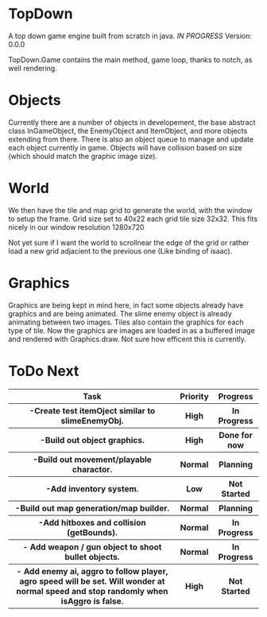 # TopDown
A top down game engine built from scratch in java.
*IN PROGRESS*
Version: 0.0.0

TopDown.Game contains the main method, game loop, thanks to notch, as well rendering.
# Objects
Currently there are a number of objects in developement, the base abstract class InGameObject, the EnemyObject and ItemObject, and more objects extending from there.
There is also an object queue to manage and update each object currently in game.
Objects will have collision based on size (which should match the graphic image size). 
# World
We then have the tile and map grid to generate the world, with the window to setup the frame.
Grid size set to 40x22 each grid tile size 32x32. This fits nicely in our window resolution 1280x720

Not yet sure if I want the world to scrollnear the edge of the grid or rather load a new grid adjacient to the previous one (Like binding of isaac).


# Graphics
Graphics are being kept in mind here, in fact some objects already have graphics and are being animated. The slime enemy object is already animating between two images.
Tiles also contain the graphics for each type of tile.
Now the graphics are images are loaded in as a buffered image and rendered with Graphics.draw. Not sure how efficent this is currently.


# ToDo Next
<table>
  <tr>
    <th>Task</th>
    <th>Priority</th>
    <th>Progress</th>
  </tr>
  <tr>
    <th>-Create test itemOject similar to slimeEnemyObj.</th>
    <th>High</th>
    <th>In Progress</th>
  </tr>
  <tr>
    <th>-Build out object graphics.</th>
    <th>High</th>
    <th>Done for now</th>
  </tr>
  <tr>
    <th>-Build out movement/playable charactor.</th>
    <th>Normal</th>
    <th>Planning</th>
  </tr>
  <tr>
    <th>-Add inventory system.</th>
    <th>Low</th>
    <th>Not Started</th>
  </tr>
  <tr>
    <th>-Build out map generation/map builder.</th>
    <th>Normal</th>
    <th>Planning</th>
  </tr>
  <tr>
    <th>-Add hitboxes and collision (getBounds).</th>
    <th>Normal</th>
    <th>In Progress</th>
  </tr>
  <tr>
    <th>- Add weapon / gun object to shoot bullet objects.</th>
    <th>Normal</th>
    <th>In Progress</th>
  </tr>
  <tr>
    <th>- Add enemy ai, aggro to follow player, agro speed will be set. Will wonder at normal speed and stop randomly when isAggro is false.</th>
    <th>High</th>
    <th>Not Started</th>
  </tr>
</table>










